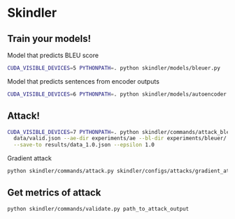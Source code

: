 # Skindler


## Train your models!

Model that predicts BLEU score
```bash
CUDA_VISIBLE_DEVICES=5 PYTHONPATH=. python skindler/models/bleuer.py
```

Model that predicts sentences from encoder outputs
```bash
CUDA_VISIBLE_DEVICES=6 PYTHONPATH=. python skindler/models/autoencoder.py
```

## Attack!

```bash
CUDA_VISIBLE_DEVICES=7 PYTHONPATH=. python skindler/commands/attack_bleuer.py \
  data/valid.json --ae-dir experiments/ae --bl-dir experiments/bleuer/ \
  --save-to results/data_1.0.json --epsilon 1.0
```

Gradient attack
```bash
python skindler/commands/attack.py skindler/configs/attacks/gradient_attack.jsonnet  --out-dir gradient_attack_folder
```

## Get metrics of attack

```bash
python skindler/commands/validate.py path_to_attack_output
```